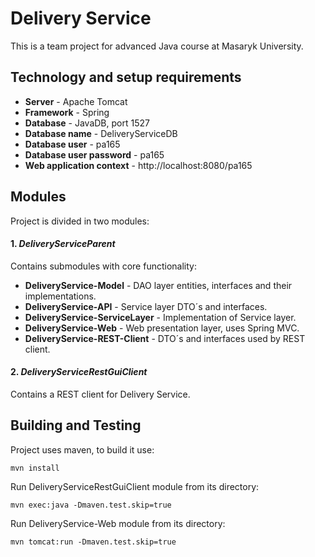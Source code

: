 # Delivery Service

This is a team project for advanced Java course at Masaryk University.

## Technology and setup requirements

* __Server__ - Apache Tomcat
* __Framework__ - Spring
* __Database__ - JavaDB, port 1527
* __Database name__ - DeliveryServiceDB
* __Database user__ - pa165
* __Database user password__ - pa165
* __Web application context__ - http://localhost:8080/pa165

## Modules
Project is divided in two modules:
#### 1. _DeliveryServiceParent_ 
Contains submodules with core functionality:

* __DeliveryService-Model__ - DAO layer entities, interfaces and their implementations.
* __DeliveryService-API__ - Service layer DTO´s and interfaces.
* __DeliveryService-ServiceLayer__ - Implementation of Service layer.
* __DeliveryService-Web__ - Web presentation layer, uses Spring MVC.
* __DeliveryService-REST-Client__ - DTO´s and interfaces used by REST client.

#### 2. _DeliveryServiceRestGuiClient_ 
Contains a REST client for Delivery Service.

## Building and Testing

Project uses maven, to build it use:

```
mvn install
```

Run DeliveryServiceRestGuiClient module from its directory:
```
mvn exec:java -Dmaven.test.skip=true
```

Run DeliveryService-Web module from its directory:
```
mvn tomcat:run -Dmaven.test.skip=true
```
